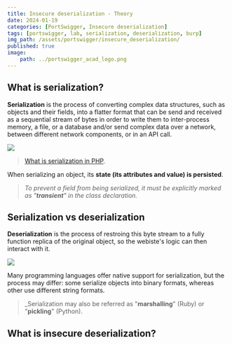 ```yaml
---
title: Insecure deserialization - Theory
date: 2024-01-19
categories: [PortSwigger, Insecure deserialization]
tags: [portswigger, lab, serialization, deserialization, burp]
img_path: /assets/portswigger/insecure_deserialization/
published: true
image:
    path: ../portswigger_acad_logo.png
---
```


## What is serialization?

**Serialization** is the process of converting complex data structures, such as objects and their fields, into a flatter format that can be send and received as a sequential stream of bytes in order to write them to inter-process memory, a file, or a database and/or send complex data over a network, between different network components, or in an API call.

![](https://inspector.dev/wp-content/uploads/2022/12/what-is-serialization-in-php-cover.png)

> [What is serialization in PHP](https://inspector.dev/what-is-serialization-in-php/).

When serializing an object, its **state (its attributes and value) is persisted**.

> _To prevent a field from being serialized, it must be explicitly marked as "**transient**" in the class declaration._

## Serialization vs deserialization

**Deserialization** is the process of restroing this byte stream to a fully function replica of the original object, so the webiste's logic can then interact with it.

![](https://portswigger.net/web-security/images/deserialization-diagram.jpg)

Many programming languages offer native support for serialization, but the process may differ: some serialize objects into binary formats, whereas other use different string formats.

> _Serialization may also be referred as "**marshalling**" (Ruby) or "**pickling**" (Python).

## What is insecure deserialization?

